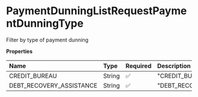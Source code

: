 # PaymentDunningListRequestPaymentDunningType

Filter by type of payment dunning

**Properties**

| Name                     | Type   | Required | Description                |
| :----------------------- | :----- | :------- | :------------------------- |
| CREDIT_BUREAU            | String | ✅       | "CREDIT_BUREAU"            |
| DEBT_RECOVERY_ASSISTANCE | String | ✅       | "DEBT_RECOVERY_ASSISTANCE" |

<!-- This file was generated by liblab | https://liblab.com/ -->
